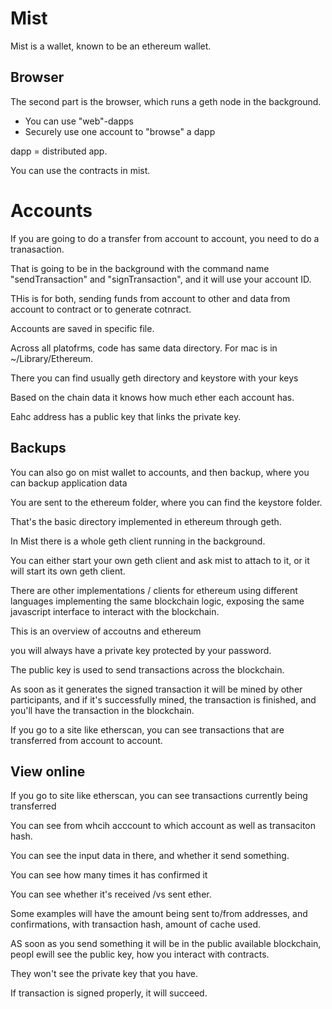# Mist

Mist is a wallet, known to be an ethereum wallet.

## Browser

The second part is the browser, which runs a geth node in the background.

* You can use "web"-dapps
* Securely use one account to "browse" a dapp

dapp = distributed app.

You can use the contracts in mist.

# Accounts

If you are going to do a transfer from account to account, you need to do a tranasaction.

That is going to be in the background with the command name "sendTransaction" and "signTransaction", and it will use your account ID.

THis is for both, sending funds from account to other and data from account to contract or to generate cotnract.

Accounts are saved in specific file.

Across all platofrms, code has same data directory. For mac is in ~/Library/Ethereum.

There you can find usually geth directory and keystore with your keys

Based on the chain data it knows how much ether each account has.

Eahc address has a public key that links the private key.

## Backups

You can also go on mist wallet to accounts, and then backup, where you can backup application data

You are sent to the ethereum folder, where you can find the keystore folder.

That's the basic directory implemented in ethereum through geth.

In Mist there is a whole geth client running in the background.

You can either start your own geth client and ask mist to attach to it, or it will start its own geth client.

There are other implementations / clients for ethereum using different languages implementing the same blockchain logic, exposing the same javascript interface to interact with the blockchain.

This is an overview of accoutns and ethereum

you will always have a private key protected by your password.

The public key is used to send transactions across the blockchain.

As soon as it generates the signed transaction it will be mined by other participants, and if it's successfully mined, the transaction is finished, and you'll have the transaction in the blockchain.

If you go to a site like etherscan, you can see transactions that are transferred from account to account.

## View online

If you go to site like etherscan, you can see transactions currently being transferred

You can see from whcih acccount to which account as well as transaciton hash.

You can see the input data in there, and whether it send something.

You can see how many times it has confirmed it

You can see whether it's received /vs sent ether.

Some examples will have the amount being sent to/from addresses, and confirmations, with transaction hash, amount of cache used.

AS soon as you send something it will be in the public available blockchain, peopl ewill see the public key, how you interact with contracts.

They won't see the private key that you have.

If transaction is signed properly, it will succeed.



